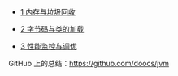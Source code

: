 - [1 内存与垃圾回收](doc/java/jvm/1.md)

- [2 字节码与类的加载](doc/java/jvm/2.md)

- [3 性能监控与调优](doc/java/jvm/3.md)

GitHub 上的总结：https://github.com/doocs/jvm
